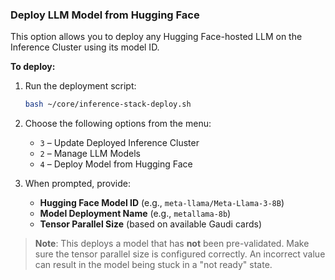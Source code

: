 ### Deploy LLM Model from Hugging Face

This option allows you to deploy any Hugging Face-hosted LLM on the Inference Cluster using its model ID.

**To deploy:**

1. Run the deployment script:
   ```bash
   bash ~/core/inference-stack-deploy.sh
   ```

2. Choose the following options from the menu:
   - `3` – Update Deployed Inference Cluster  
   - `2` – Manage LLM Models  
   - `4` – Deploy Model from Hugging Face

3. When prompted, provide:
   - **Hugging Face Model ID** (e.g., `meta-llama/Meta-Llama-3-8B`)  
   - **Model Deployment Name** (e.g., `metallama-8b`)  
   - **Tensor Parallel Size** (based on available Gaudi cards)

> **Note**: This deploys a model that has **not** been pre-validated. Make sure the tensor parallel size is configured correctly. An incorrect value can result in the model being stuck in a "not ready" state.
